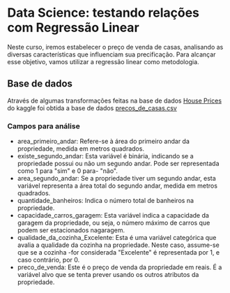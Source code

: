 # Data Science: testando relações com Regressão Linear
Neste curso, iremos estabelecer o preço de venda de casas, analisando as diversas características que influenciam sua precificação. Para alcançar esse objetivo, vamos utilizar a regressão linear como metodologia.

## Base de dados
Através de algumas transformações feitas na base de dados [House Prices](https://www.kaggle.com/code/ahmedmahmoud16/house-prices-regression) do kaggle foi obtida a base de dados [precos_de_casas.csv](./Precos_de_casas.csv)

### Campos para análise
- area_primeiro_andar: Refere-se à área do primeiro andar da propriedade, medida em metros quadrados.
- existe_segundo_andar: Esta variável é binária, indicando se a propriedade possui ou não um segundo andar. Pode ser representada como 1 para "sim" e 0 para- "não".
- area_segundo_andar: Se a propriedade tiver um segundo andar, esta variável representa a área total do segundo andar, medida em metros quadrados.
- quantidade_banheiros: Indica o número total de banheiros na propriedade.
- capacidade_carros_garagem: Esta variável indica a capacidade da garagem da propriedade, ou seja, o número máximo de carros que podem ser estacionados nagaragem.
- qualidade_da_cozinha_Excelente: Esta é uma variável categórica que avalia a qualidade da cozinha na propriedade. Neste caso, assume-se que se a cozinha -for considerada "Excelente" é representada por 1, e caso contrário, por 0.
- preco_de_venda: Este é o preço de venda da propriedade em reais. É a variável alvo que se tenta prever usando os outros atributos da propriedade.
